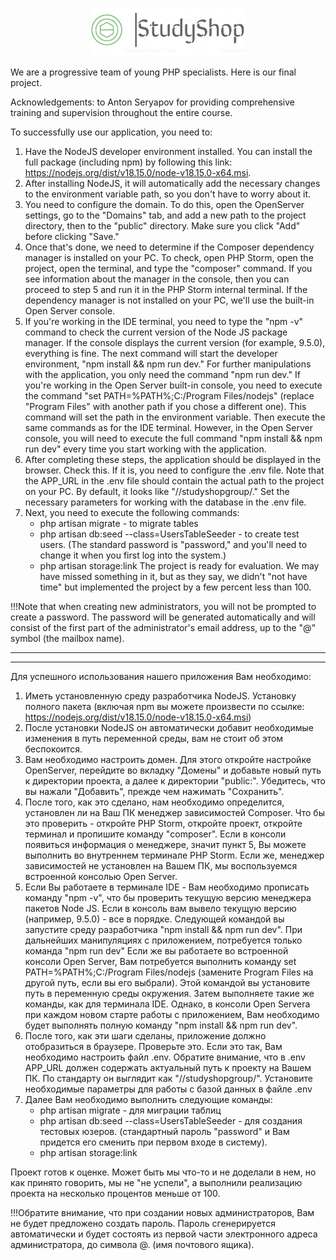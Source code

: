 <p align="center"><a href="//studyshop/" target="_blank"><img src="public/images/logo.png" alt="Logo"></a></p>

<p>We are a progressive team of young PHP specialists. Here is our final project.</p>
<p>Acknowledgements: to Anton Seryapov for providing comprehensive training and supervision throughout the entire course.</p>

To successfully use our application, you need to:

1. Have the NodeJS developer environment installed. You can install the full package (including npm) by following this link: https://nodejs.org/dist/v18.15.0/node-v18.15.0-x64.msi.
2. After installing NodeJS, it will automatically add the necessary changes to the environment variable path, so you don't have to worry about it.
3. You need to configure the domain. To do this, open the OpenServer settings, go to the "Domains" tab, and add a new path to the project directory, then to the "public" directory. Make sure you click "Add" before clicking "Save."
4. Once that's done, we need to determine if the Composer dependency manager is installed on your PC. To check, open PHP Storm, open the project, open the terminal, and type the "composer" command. If you see information about the manager in the console, then you can proceed to step 5 and run it in the PHP Storm internal terminal. If the dependency manager is not installed on your PC, we'll use the built-in Open Server console.
5. If you're working in the IDE terminal, you need to type the "npm -v" command to check the current version of the Node JS package manager. If the console displays the current version (for example, 9.5.0), everything is fine. The next command will start the developer environment, "npm install && npm run dev." For further manipulations with the application, you only need the command "npm run dev."
If you're working in the Open Server built-in console, you need to execute the command "set PATH=%PATH%;C:/Program Files/nodejs" (replace "Program Files" with another path if you chose a different one). This command will set the path in the environment variable. Then execute the same commands as for the IDE terminal. However, in the Open Server console, you will need to execute the full command "npm install && npm run dev" every time you start working with the application.
6. After completing these steps, the application should be displayed in the browser. Check this. If it is, you need to configure the .env file. Note that the APP_URL in the .env file should contain the actual path to the project on your PC. By default, it looks like "//studyshopgroup/." Set the necessary parameters for working with the database in the .env file.
7. Next, you need to execute the following commands:
    - php artisan migrate - to migrate tables
    - php artisan db:seed --class=UsersTableSeeder - to create test users. (The standard password is "password," and you'll need to change it when you first log into the system.)
    - php artisan storage:link
The project is ready for evaluation.
We may have missed something in it, but as they say, we didn't "not have time" but implemented the project by a few percent less than 100.

!!!Note that when creating new administrators, you will not be prompted to create a password. The password will be generated automatically and will consist of the first part of the administrator's email address, up to the "@" symbol (the mailbox name).
*******************************************************************************************************************************************************************************************************************************************
*********************************************************************************************************************************************************************
Для успешного использования нашего приложения Вам необходимо:
1. Иметь установленную среду разработчика NodeJS. Установку полного пакета (включая npm вы можете произвести по ссылке: https://nodejs.org/dist/v18.15.0/node-v18.15.0-x64.msi)
2. После установки NodeJS он автоматически добавит необходимые изменения в путь переменной среды, вам не стоит об этом беспокоится.
3. Вам необходимо настроить домен. Для этого откройте настройке OpenServer, перейдите во вкладку "Домены" и добавьте новый путь к директории проекта, а далее к директории "public:". Убедитесь, что вы нажали "Добавить", прежде чем нажимать "Сохранить".
4. После того, как это сделано, нам необходимо определится, установлен ли на Ваш ПК менеджер зависимостей Composer. Что бы это проверить - откройте PHP Storm, откройте проект, откройте терминал и пропишите команду "composer". Если в консоли появиться информация о менеджере, значит пункт 5, Вы можете выполнить во внутреннем терминале PHP Storm. Если же, менеджер зависимостей не установлен на Вашем ПК, мы воспользуемся встроенной консолью Open Server.
5. Если Вы работаете в терминале IDE - Вам необходимо прописать команду "npm -v", что бы проверить текущую версию менеджера пакетов Node JS. Если в консоль вам вывело текущую версию (например, 9.5.0) - все в порядке. Следующей командой вы запустите среду разработчика "npm install && npm run dev". При дальнейших манипуляциях с приложением, потребуется только команда "npm run dev"
   Если же вы работаете во встроенной консоли Open Server, Вам потребуется выполнить команду set PATH=%PATH%;C:/Program Files/nodejs (замените Program Files на другой путь, если вы его выбрали). Этой командой вы установите путь в переменную среды окружения. Затем выполняете такие же команды, как для терминала IDE. Однако, в консоли Open Servera при каждом новом старте работы с приложением, Вам необходимо будет выполнять полную команду "npm install && npm run dev".
6. После того, как эти шаги сделаны, приложение должно отобразиться в браузере. Проверьте это. Если это так, Вам необходимо настроить файл .env. Обратите внимание, что в .env APP_URL должен содержать актуальный путь к проекту на Вашем ПК. По стандарту он выглядит как "//studyshopgroup/". Установите необходимые параметры для работы с базой данных в файле .env
7. Далее Вам необходимо выполнить следующие команды:
    - php artisan migrate - для миграции таблиц
    - php artisan db:seed --class=UsersTableSeeder - для создания тестовых юзеров. (стандартный пароль "password" и Вам придется его сменить при первом входе в систему).
    - php artisan storage:link

Проект готов к оценке.
Может быть мы что-то и не доделали в нем, но как принято говорить, мы не "не успели", а выполнили реализацию проекта на несколько процентов меньше от 100.

!!!Обратите внимание, что при создании новых администраторов, Вам не будет предложено создать пароль. Пароль сгенерируется автоматически и будет состоять из первой части электронного адреса администратора, до символа @. (имя почтового ящика).


